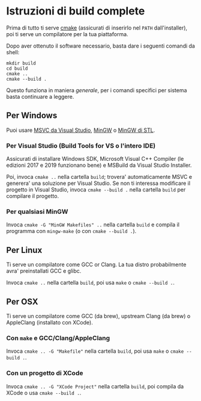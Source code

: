 # Istruzioni di build complete

Prima di tutto ti serve [cmake](https://cmake.org) (assicurati di inserirlo nel
`PATH` dall'installer), poi ti serve un compilatore per la tua piattaforma.

Dopo aver ottenuto il software necessario, basta dare i seguenti comandi da shell:

```
mkdir build
cd build
cmake ..
cmake --build .
```

Questo funziona in maniera _generale_, per i comandi specifici per sistema basta
continuare a leggere.

## Per Windows

Puoi usare [MSVC da Visual Studio](https://visualstudio.microsoft.com/thank-you-downloading-visual-studio/?sku=BuildTools&rel=16),
[MinGW](http://www.mingw.org/) o [MinGW di STL](https://nuwen.net/mingw.html).

### Per Visual Studio (Build Tools for VS o l'intero IDE)

Assicurati di installare Windows SDK, Microsoft Visual C++ Compiler (le edizioni
2017 e 2019 funzionano bene) e MSBuild da Visual Studio Installer.

Poi, invoca `cmake ..` nella cartella `build`; trovera' automaticamente MSVC e
generera' una soluzione per  Visual Studio.
Se non ti interessa modificare il progetto in Visual Studio, invoca
`cmake --build .` nella cartella `build` per compilare il progetto.


### Per qualsiasi MinGW

Invoca `cmake -G "MinGW Makefiles" ..` nella cartella `build` e compila il
programma con `mingw-make` (o con `cmake --build .`).

## Per Linux

Ti serve un compilatore come GCC or Clang. La tua distro probabilmente avra'
preinstallati GCC e glibc.

Invoca `cmake ..` nella cartella `build`, poi usa `make` o `cmake --build .`.

## Per OSX

Ti serve un compilatore come GCC (da brew), upstream Clang (da brew) o
AppleClang (installato con XCode).

### Con `make` e GCC/Clang/AppleClang

Invoca `cmake .. -G "Makefile"` nella cartella `build`, poi usa `make` o
`cmake --build .`.

### Con un progetto di XCode

Invoca `cmake .. -G "XCode Project"` nella cartella `build`, poi compila da
XCode o usa `cmake --build .`.
